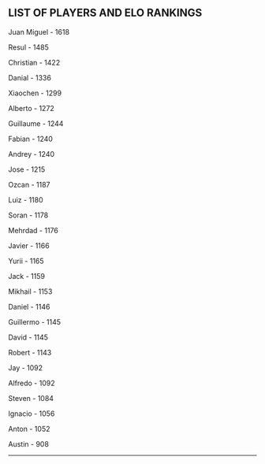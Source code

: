 ## LIST OF PLAYERS AND ELO RANKINGS


Juan Miguel - 1618


Resul - 1485


Christian - 1422


Danial - 1336


Xiaochen - 1299


Alberto - 1272


Guillaume - 1244


Fabian - 1240


Andrey - 1240


Jose - 1215


Ozcan - 1187


Luiz - 1180


Soran - 1178


Mehrdad - 1176


Javier - 1166


Yurii - 1165


Jack - 1159


Mikhail - 1153


Daniel - 1146


Guillermo - 1145


David - 1145


Robert - 1143


Jay - 1092


Alfredo - 1092


Steven - 1084


Ignacio - 1056


Anton - 1052


Austin - 908



--------------------------------------------------------------
